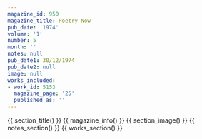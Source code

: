 ```yaml
---
magazine_id: 950
magazine_title: Poetry Now
pub_date: '1974'
volume: '1'
number: 5
month: ''
notes: null
pub_date1: 30/12/1974
pub_date2: null
image: null
works_included:
- work_id: 5153
  magazine_page: '25'
  published_as: ''
---
```


{{ section_title() }}
{{ magazine_info() }}
{{ section_image() }}
{{ notes_section() }}
{{ works_section() }}
